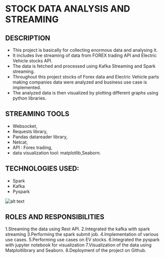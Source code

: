 # STOCK DATA ANALYSIS AND STREAMING

## DESCRIPTION
* This project is basically for collecting  enormous data and analysing it. 
* It includes live streaming of data from FOREX trading API and Electric Vehicle stocks API. 
* The data is fetched and processed using Kafka Streaming and Spark streaming.
* Throughout this project stocks of Forex data and Electric Vehicle parts making companies data were analyzed and business use case is implemented. 
* The analyzed data is then visualized by plotting different graphs using python libraries.


## STREAMING TOOLS
* Websocket,
* Requests library,
* Pandas datareader library,
* Netcat,
* API : Forex trading,
* data visualization tool: matplotlib,Seaborn.


## TECHNOLOGIES USED:
* Spark
* Kafka
* Pyspark


![alt text](https://databricks.com/wp-content/uploads/2015/03/Screen-Shot-2015-03-29-at-10.11.42-PM.png)

## ROLES AND RESPONSIBILITIES
1.Streaming the data using Rest API.
2.Integrated the kafka with spark streaming
3.Performing the spark submit job.
4.Implementation of various use cases.
5.Performing use cases on EV stocks. 
6.Integrated the pyspark with jupyter notebook for visualization
7.Visualization of the data using Matploitlibrary and Seaborn.
8.Deployment of the project on Github.


